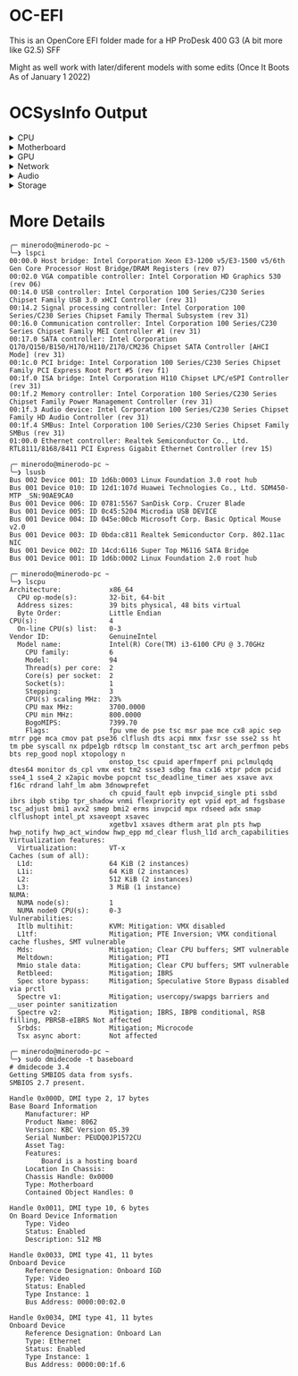 # OC-EFI

This is an OpenCore EFI folder made for a HP ProDesk 400 G3 (A bit more like G2.5) SFF

Might as well work with later/diferent models with some edits (Once It Boots As of January 1 2022)

# OCSysInfo Output
<details>
  <summary>CPU</summary>
  
  - Intel(R) Core(TM) i3-6100 CPU @ 3.70GHz
    - SSE: SSE4.2
    - SSSE3: Supported
    - Cores: 2
    - Threads: 4
    - Codename: Skylake
</details>

<details>
  <summary>Motherboard</summary>
  
  - Model: 8062
  - Vendor: HP
</details>

<details>
  <summary>GPU</summary>
  
  - HD Graphics 530
    - Device ID: 0x1912
    - Vendor: 0x8086
    - ACPI Path: \_SB_.PCI0.GFX0
    - PCI Path: PciRoot(0x0)/Pci(0x2,0x0)
</details>

<details>
  <summary>Network</summary>
  
  - RTL8111/8168/8411 PCI Express Gigabit Ethernet Controller
    - Device ID: 0x8168
    - Vendor: 0x10ec
    - ACPI Path: \_SB_.PCI0.RP05.PXSX
    - PCI Path: PciRoot(0x0)/Pci(0x1c,0x0)/Pci(0x0,0x0)
</details>

<details>
  <summary>Audio</summary>
  
  - 100 Series/C230 Series Chipset Family HD Audio Controller
    - Device ID: 0xa170
    - Vendor: 0x8086
    - ACPI Path: \_SB_.PCI0.HDAS
    - PCI Path: PciRoot(0x0)/Pci(0x1f,0x3)
    - Codec: ALC221
</details>

<details>
  <summary>Storage</summary>
  
  - Mass Storage Device
    - Type: Hard Disk Drive (HDD)
    - Connector: SCSI
    - Location: Internal
  - SanDisk Cruzer Blade
    - Type: Hard Disk Drive (HDD)
    - Connector: SCSI
    - Location: External
  - ATA WDC WD10EZEX-00B
    - Type: Hard Disk Drive (HDD)
    - Connector: SCSI
    - Location: Internal
</details>

# More Details
```
╭─ minerodo@minerodo-pc ~                                                                                                                                                                                                                                     
╰─❯ lspci
00:00.0 Host bridge: Intel Corporation Xeon E3-1200 v5/E3-1500 v5/6th Gen Core Processor Host Bridge/DRAM Registers (rev 07)
00:02.0 VGA compatible controller: Intel Corporation HD Graphics 530 (rev 06)
00:14.0 USB controller: Intel Corporation 100 Series/C230 Series Chipset Family USB 3.0 xHCI Controller (rev 31)
00:14.2 Signal processing controller: Intel Corporation 100 Series/C230 Series Chipset Family Thermal Subsystem (rev 31)
00:16.0 Communication controller: Intel Corporation 100 Series/C230 Series Chipset Family MEI Controller #1 (rev 31)
00:17.0 SATA controller: Intel Corporation Q170/Q150/B150/H170/H110/Z170/CM236 Chipset SATA Controller [AHCI Mode] (rev 31)
00:1c.0 PCI bridge: Intel Corporation 100 Series/C230 Series Chipset Family PCI Express Root Port #5 (rev f1)
00:1f.0 ISA bridge: Intel Corporation H110 Chipset LPC/eSPI Controller (rev 31)
00:1f.2 Memory controller: Intel Corporation 100 Series/C230 Series Chipset Family Power Management Controller (rev 31)
00:1f.3 Audio device: Intel Corporation 100 Series/C230 Series Chipset Family HD Audio Controller (rev 31)
00:1f.4 SMBus: Intel Corporation 100 Series/C230 Series Chipset Family SMBus (rev 31)
01:00.0 Ethernet controller: Realtek Semiconductor Co., Ltd. RTL8111/8168/8411 PCI Express Gigabit Ethernet Controller (rev 15)
```

```
╭─ minerodo@minerodo-pc ~                                                                                                                                                                                                                                    
╰─❯ lsusb
Bus 002 Device 001: ID 1d6b:0003 Linux Foundation 3.0 root hub
Bus 001 Device 010: ID 12d1:107d Huawei Technologies Co., Ltd. SDM450-MTP _SN:90AE9CA0
Bus 001 Device 006: ID 0781:5567 SanDisk Corp. Cruzer Blade
Bus 001 Device 005: ID 0c45:5204 Microdia USB DEVICE
Bus 001 Device 004: ID 045e:00cb Microsoft Corp. Basic Optical Mouse v2.0
Bus 001 Device 003: ID 0bda:c811 Realtek Semiconductor Corp. 802.11ac NIC
Bus 001 Device 002: ID 14cd:6116 Super Top M6116 SATA Bridge
Bus 001 Device 001: ID 1d6b:0002 Linux Foundation 2.0 root hub
```

```
╭─ minerodo@minerodo-pc ~                                                                                                                                                                                                                                     
╰─❯ lscpu 
Architecture:            x86_64
  CPU op-mode(s):        32-bit, 64-bit
  Address sizes:         39 bits physical, 48 bits virtual
  Byte Order:            Little Endian
CPU(s):                  4
  On-line CPU(s) list:   0-3
Vendor ID:               GenuineIntel
  Model name:            Intel(R) Core(TM) i3-6100 CPU @ 3.70GHz
    CPU family:          6
    Model:               94
    Thread(s) per core:  2
    Core(s) per socket:  2
    Socket(s):           1
    Stepping:            3
    CPU(s) scaling MHz:  23%
    CPU max MHz:         3700.0000
    CPU min MHz:         800.0000
    BogoMIPS:            7399.70
    Flags:               fpu vme de pse tsc msr pae mce cx8 apic sep mtrr pge mca cmov pat pse36 clflush dts acpi mmx fxsr sse sse2 ss ht tm pbe syscall nx pdpe1gb rdtscp lm constant_tsc art arch_perfmon pebs bts rep_good nopl xtopology n
                         onstop_tsc cpuid aperfmperf pni pclmulqdq dtes64 monitor ds_cpl vmx est tm2 ssse3 sdbg fma cx16 xtpr pdcm pcid sse4_1 sse4_2 x2apic movbe popcnt tsc_deadline_timer aes xsave avx f16c rdrand lahf_lm abm 3dnowprefet
                         ch cpuid_fault epb invpcid_single pti ssbd ibrs ibpb stibp tpr_shadow vnmi flexpriority ept vpid ept_ad fsgsbase tsc_adjust bmi1 avx2 smep bmi2 erms invpcid mpx rdseed adx smap clflushopt intel_pt xsaveopt xsavec 
                         xgetbv1 xsaves dtherm arat pln pts hwp hwp_notify hwp_act_window hwp_epp md_clear flush_l1d arch_capabilities
Virtualization features: 
  Virtualization:        VT-x
Caches (sum of all):     
  L1d:                   64 KiB (2 instances)
  L1i:                   64 KiB (2 instances)
  L2:                    512 KiB (2 instances)
  L3:                    3 MiB (1 instance)
NUMA:                    
  NUMA node(s):          1
  NUMA node0 CPU(s):     0-3
Vulnerabilities:         
  Itlb multihit:         KVM: Mitigation: VMX disabled
  L1tf:                  Mitigation; PTE Inversion; VMX conditional cache flushes, SMT vulnerable
  Mds:                   Mitigation; Clear CPU buffers; SMT vulnerable
  Meltdown:              Mitigation; PTI
  Mmio stale data:       Mitigation; Clear CPU buffers; SMT vulnerable
  Retbleed:              Mitigation; IBRS
  Spec store bypass:     Mitigation; Speculative Store Bypass disabled via prctl
  Spectre v1:            Mitigation; usercopy/swapgs barriers and __user pointer sanitization
  Spectre v2:            Mitigation; IBRS, IBPB conditional, RSB filling, PBRSB-eIBRS Not affected
  Srbds:                 Mitigation; Microcode
  Tsx async abort:       Not affected
```

```
╭─ minerodo@minerodo-pc ~                                                                                                                                                                                                                                     
╰─❯ sudo dmidecode -t baseboard
# dmidecode 3.4
Getting SMBIOS data from sysfs.
SMBIOS 2.7 present.

Handle 0x000D, DMI type 2, 17 bytes
Base Board Information
	Manufacturer: HP
	Product Name: 8062
	Version: KBC Version 05.39
	Serial Number: PEUDQ0JP1572CU
	Asset Tag:  
	Features:
		Board is a hosting board
	Location In Chassis:  
	Chassis Handle: 0x0000
	Type: Motherboard
	Contained Object Handles: 0

Handle 0x0011, DMI type 10, 6 bytes
On Board Device Information
	Type: Video
	Status: Enabled
	Description: 512 MB

Handle 0x0033, DMI type 41, 11 bytes
Onboard Device
	Reference Designation: Onboard IGD
	Type: Video
	Status: Enabled
	Type Instance: 1
	Bus Address: 0000:00:02.0

Handle 0x0034, DMI type 41, 11 bytes
Onboard Device
	Reference Designation: Onboard Lan
	Type: Ethernet
	Status: Enabled
	Type Instance: 1
	Bus Address: 0000:00:1f.6
```
